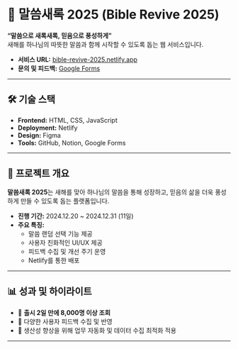 # 📖 말씀새록 2025 (Bible Revive 2025)

**“말씀으로 새록새록, 믿음으로 풍성하게”**  
새해를 하나님의 따뜻한 말씀과 함께 시작할 수 있도록 돕는 웹 서비스입니다.  

- **서비스 URL:** [bible-revive-2025.netlify.app](https://bible-revive-2025.netlify.app/)  
- **문의 및 피드백:** [Google Forms](https://docs.google.com/forms/d/e/1FAIpQLSekAUMfmekKo5_ukXMNdCPZL80NZcrxg7olvTY6siPSU-_CIw/viewform?usp=dialog)  

---

## 🛠️ 기술 스택

- **Frontend:** HTML, CSS, JavaScript 
- **Deployment:** Netlify
- **Design:** Figma  
- **Tools:** GitHub, Notion, Google Forms  

---

## 🎯 프로젝트 개요

**말씀새록 2025**는 새해를 맞아 하나님의 말씀을 통해 성장하고, 믿음의 삶을 더욱 풍성하게 만들 수 있도록 돕는 플랫폼입니다.  

- **진행 기간:** 2024.12.20 ~ 2024.12.31 (11일)  
- **주요 특징:**  
  - 말씀 랜덤 선택 기능 제공  
  - 사용자 친화적인 UI/UX 제공  
  - 피드백 수집 및 개선 주기 운영  
  - Netlify를 통한 배포  

---

## 📊 성과 및 하이라이트

- 🚀 **출시 2일 만에 8,000명 이상 조회**  
- 💬 다양한 사용자 피드백 수집 및 반영  
- 🎯 생산성 향상을 위해 업무 자동화 및 데이터 수집 최적화 적용  

---



